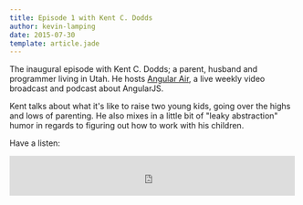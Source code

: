 ```yaml
---
title: Episode 1 with Kent C. Dodds
author: kevin-lamping
date: 2015-07-30
template: article.jade
---
```


The inaugural episode with Kent C. Dodds; a parent, husband and programmer living in Utah. He hosts [Angular Air](http://angular-air.com/), a live weekly video broadcast and podcast about AngularJS.

Kent talks about what it's like to raise two young kids, going over the highs and lows of parenting. He also mixes in a little bit of "leaky abstraction" humor in regards to figuring out how to work with his children.

Have a listen:


<iframe src="https://media.signalleaf.com/player/Parent-Programming/55711b87b0c1730300a5c1f7/" width="500" height="70" frameborder="0"></iframe>